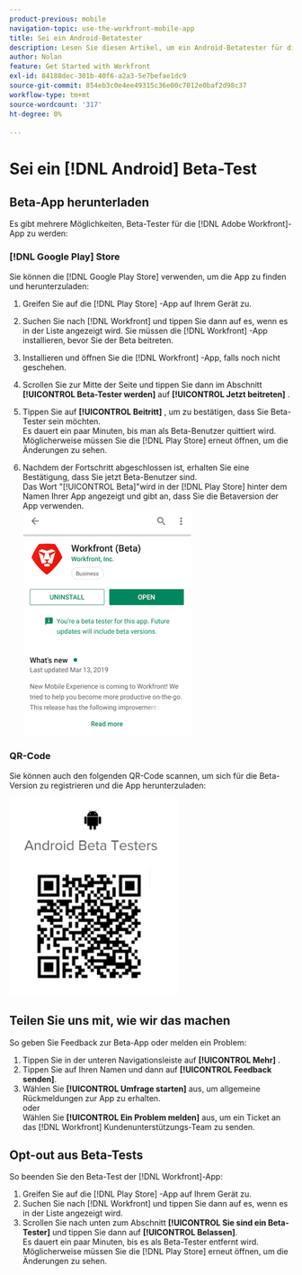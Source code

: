 ```yaml
---
product-previous: mobile
navigation-topic: use-the-workfront-mobile-app
title: Sei ein Android-Betatester
description: Lesen Sie diesen Artikel, um ein Android-Betatester für die  [!DNL Adobe Workfront] mobile App zu werden.
author: Nolan
feature: Get Started with Workfront
exl-id: 84188dec-301b-40f6-a2a3-5e7befae1dc9
source-git-commit: 854eb3c0e4ee49315c36e00c7012e0baf2d98c37
workflow-type: tm+mt
source-wordcount: '317'
ht-degree: 0%

---
```


# Sei ein [!DNL Android] Beta-Test

## Beta-App herunterladen

Es gibt mehrere Möglichkeiten, Beta-Tester für die [!DNL Adobe Workfront]-App zu werden:

### [!DNL Google Play] Store

Sie können die [!DNL Google Play Store] verwenden, um die App zu finden und herunterzuladen:

1. Greifen Sie auf die [!DNL Play Store] -App auf Ihrem Gerät zu.
1. Suchen Sie nach [!DNL Workfront] und tippen Sie dann auf es, wenn es in der Liste angezeigt wird.
Sie müssen die [!DNL Workfront] -App installieren, bevor Sie der Beta beitreten.
1. Installieren und öffnen Sie die [!DNL Workfront] -App, falls noch nicht geschehen.
1. Scrollen Sie zur Mitte der Seite und tippen Sie dann im Abschnitt **[!UICONTROL Beta-Tester werden]** auf **[!UICONTROL Jetzt beitreten]** .

1. Tippen Sie auf **[!UICONTROL Beitritt]** , um zu bestätigen, dass Sie Beta-Tester sein möchten.\
   Es dauert ein paar Minuten, bis man als Beta-Benutzer quittiert wird. Möglicherweise müssen Sie die [!DNL Play Store] erneut öffnen, um die Änderungen zu sehen.

1. Nachdem der Fortschritt abgeschlossen ist, erhalten Sie eine Bestätigung, dass Sie jetzt Beta-Benutzer sind.\
   Das Wort &quot;[!UICONTROL Beta]&quot;wird in der [!DNL Play Store] hinter dem Namen Ihrer App angezeigt und gibt an, dass Sie die Betaversion der App verwenden.\
   ![](assets/android-beta-tester-adobe-350x468.png)

### QR-Code

Sie können auch den folgenden QR-Code scannen, um sich für die Beta-Version zu registrieren und die App herunterzuladen:

![](assets/android-qr-code-350x409.png)

## Teilen Sie uns mit, wie wir das machen

So geben Sie Feedback zur Beta-App oder melden ein Problem:

1. Tippen Sie in der unteren Navigationsleiste auf **[!UICONTROL Mehr]** .
1. Tippen Sie auf Ihren Namen und dann auf **[!UICONTROL Feedback senden]**.
1. Wählen Sie **[!UICONTROL Umfrage starten]** aus, um allgemeine Rückmeldungen zur App zu erhalten.\
   oder\
   Wählen Sie **[!UICONTROL Ein Problem melden]** aus, um ein Ticket an das [!DNL Workfront] Kundenunterstützungs-Team zu senden.

## Opt-out aus Beta-Tests

So beenden Sie den Beta-Test der [!DNL Workfront]-App:

1. Greifen Sie auf die [!DNL Play Store] -App auf Ihrem Gerät zu.
1. Suchen Sie nach [!DNL Workfront] und tippen Sie dann auf es, wenn es in der Liste angezeigt wird.
1. Scrollen Sie nach unten zum Abschnitt **[!UICONTROL Sie sind ein Beta-Tester]** und tippen Sie dann auf **[!UICONTROL Belassen]**.\
   Es dauert ein paar Minuten, bis es als Beta-Tester entfernt wird. Möglicherweise müssen Sie die [!DNL Play Store] erneut öffnen, um die Änderungen zu sehen.
